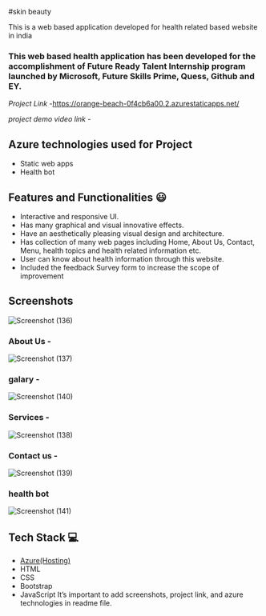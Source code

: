 
#skin beauty

This is a web based application developed for health related based website in india

### This web based health application has been developed for the accomplishment of Future Ready Talent Internship program launched by Microsoft, Future Skills Prime, Quess, Github and EY.


*Project Link* -https://orange-beach-0f4cb6a00.2.azurestaticapps.net/

*project demo video link* - 


## Azure technologies used for Project

- Static web apps
- Health bot

## Features and Functionalities 😃

- Interactive and responsive UI.
- Has many graphical and visual innovative effects.
- Have an aesthetically pleasing visual design and architecture.
- Has collection of many web pages including Home, About Us, Contact, Menu, health topics and health related information etc.
- User can know about health information through this website.
- Included the feedback Survey form to increase the scope of improvement 

## Screenshots


![Screenshot (136)](https://user-images.githubusercontent.com/116890536/201999417-3b46a466-23f3-4f9d-916c-eab55b55f3b7.png)


   

### About Us -


![Screenshot (137)](https://user-images.githubusercontent.com/116890536/201999689-73c0d028-c38b-4404-804b-dceff9e03b63.png)

### galary -



![Screenshot (140)](https://user-images.githubusercontent.com/116890536/202000220-17209b60-630c-4fa7-8e7c-133171f73a37.png)


### Services -

![Screenshot (138)](https://user-images.githubusercontent.com/116890536/201999790-dbada6e9-1c32-453b-94f9-bb568f9021c5.png)


### Contact us -

![Screenshot (139)](https://user-images.githubusercontent.com/116890536/201999927-3942d615-50fd-4b01-b8b6-297eca5ca8e8.png)


### health bot


![Screenshot (141)](https://user-images.githubusercontent.com/116890536/202000383-b24994eb-fd35-4556-9bc4-25780190c218.png)


## Tech Stack 💻

- [Azure(Hosting)](https://azure.microsoft.com/en-in/features/azure-portal/)
- HTML
- CSS
- Bootstrap
- JavaScript
It’s important to add screenshots, project link, and azure technologies in readme file.
